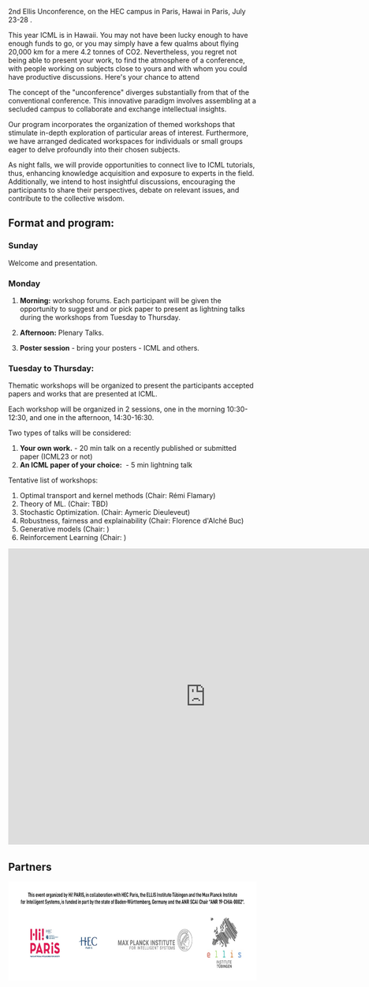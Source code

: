2nd Ellis Unconference, on the HEC campus in Paris, Hawai in Paris, July 23-28 .

This year ICML is in Hawaii. You may not have been lucky enough to have enough funds to go, or you may simply have a few qualms about flying 20,000 km for a mere 4.2 tonnes of CO2. Nevertheless, you regret not being able to present your work, to find the atmosphere of a conference, with people working on subjects close to yours and with whom you could have productive discussions. Here's your chance to attend

The concept of the "unconference" diverges substantially from that of the conventional conference. This innovative paradigm involves assembling at a secluded campus to collaborate and exchange intellectual insights. 

<!-- We'll be doing sessions with ICML papers and others. And every evening, we'll attend ICML tutorials together. The concept of the "unconference" diverges substantially from that of the conventional conference. This innovative paradigm involves assembling at a secluded campus to collaborate and exchange intellectual insights. We warmly extend invitations to everyone who has had their papers accepted at the International Conference on Machine Learning (ICML), and beyond this, our ambit is not limited. -->

Our program incorporates the organization of themed workshops that stimulate in-depth  exploration of particular areas of interest. Furthermore, we have arranged dedicated workspaces for individuals or small groups eager to delve profoundly into their chosen subjects.

As night falls, we will provide opportunities to connect live to ICML tutorials, thus, enhancing knowledge acquisition and exposure to experts in the field. Additionally, we intend to host insightful discussions, encouraging the participants to share their perspectives, debate on relevant issues, and contribute to the collective wisdom.

<!-- All this is free for Scholar / Fellow Ellis and Hi! members. Paris members. It's also free for two students chosen by Scholar / Fellow Ellis. For the others, you'll have to pay, but the costs are affordable, and cover everything from conference participation to lunches and dinners, and tutorial evenings! There'll be plenty of other stuff too, social event, sport, and the opportunities to meet with Ellis fellows ! Spread the announcement ! -->

<!-- We invite you to book accommodation on site, as the idea is really to stay together. The campus is very pleasant, with nice walks and easy access to sports -->
<!-- facilities. -->


## Format and program:

### Sunday
Welcome and presentation.

### Monday
1. **Morning:** workshop forums. Each participant will be given the opportunity to suggest and or pick paper to present as lightning talks during the workshops from Tuesday to  Thursday.
2. **Afternoon:** Plenary Talks.

3. **Poster session** - bring your posters - ICML and  others.

### Tuesday to Thursday:
Thematic workshops will be organized to present the participants accepted papers and works that are presented at ICML.

Each workshop will be organized in 2 sessions, one in the morning 10:30-12:30, and one in the afternoon, 14:30-16:30.

Two types of talks will be considered:
1. **Your own work.**  -  20 min talk on a recently published or submitted paper (ICML23 or not)
2. **An ICML paper of your choice:**  - 5 min lightning talk

Tentative list of workshops:
1. Optimal transport and kernel methods (Chair: Rémi Flamary)
2. Theory of ML. (Chair: TBD)
3. Stochastic Optimization. (Chair: Aymeric Dieuleveut)
4. Robustness, fairness and explainability (Chair: Florence d'Alché Buc)
5. Generative models  (Chair: )
6. Reinforcement Learning (Chair:  )



<iframe src="https://calendar.google.com/calendar/embed?height=600&wkst=1&bgcolor=%23ffffff&ctz=Europe%2FParis&mode=WEEK&hl=en&src=ZTA4ODZjZDcwMmQ0Njg5YzE0MDZmZDQxOWVjMjI3Yjg5MGM3M2U4NmQ0OTcyYzYxYTRiYTgzNTI3YjA0MDAyMkBncm91cC5jYWxlbmRhci5nb29nbGUuY29t&color=%234285F4&dates=20230723/20230729" width="800" height="600" frameborder="0" scrolling="no"></iframe>


## Partners

<img src="imgs/footer.jpg" alt="Hi Paris" style="height:200px;">


